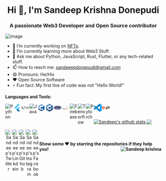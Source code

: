 <h1 align="center">Hi 👋, I'm Sandeep Krishna Donepudi </h1>
<h3 align="center">A passionate Web3 Developer and Open Source contributor  </h3>

![image](https://github.com/skdonepudi/skdonepudi/blob/main/dino.gif)



- 🔭 I’m currently working on [NFTs](https://en.wikipedia.org/wiki/Non-fungible_token).
- 🌱 I’m currently learning more about Web3 Stuff.
- 💬 Ask me about Python, JavaScript, Rust, Flutter, or any tech-related stuff.
- 📫 How to reach me: sandeeepdonepudi@gmail.com
- 😄 Pronouns: He/His
- ❤️ Open Source Software
- ⚡ Fun fact: My first line of code was not "Hello World!"


**Languages and Tools:**  

<a href="https://www.python.org/"><img align="left" alt="Python" width="26px" src="https://camo.githubusercontent.com/24303cd2424a9a9c092cb6f3108ae66c45d827c3bb8cac57c93c1831c058e43f/68747470733a2f2f696d672e69636f6e73382e636f6d2f636f6c6f722f34382f3030303030302f707974686f6e2e706e67" style="max-width:100%;"></a>
<a href="https://flutter.dev/"><img align="left" alt="Flutter" width="26px" src="https://raw.githubusercontent.com/github/explore/80688e429a7d4ef2fca1e82350fe8e3517d3494d/topics/flutter/flutter.png" style="max-width:100%;"></a>
<a href="https://flask.palletsprojects.com/"><img align="left" alt="Flask" width="26px" src="https://raw.githubusercontent.com/github/explore/80688e429a7d4ef2fca1e82350fe8e3517d3494d/topics/flask/flask.png" style="max-width:100%;"></a>
<a href="https://www.java.com/"><img align="left" alt="Java" width="26px" src="https://camo.githubusercontent.com/f2e55992ca80a5e95192891e0a5027243789561975b6bceb31437b3f6ad1d1da/68747470733a2f2f696d672e69636f6e73382e636f6d2f636f6c6f722f34382f3030303030302f6a6176612d636f666665652d6375702d6c6f676f2e706e67" style="max-width:100%;"></a>
<a href="https://www.cprogramming.com/"><img align="left" alt="C" width="26px" src="https://raw.githubusercontent.com/github/explore/80688e429a7d4ef2fca1e82350fe8e3517d3494d/topics/c/c.png" style="max-width:100%;"></a>
<a href="https://www.learncpp.com/"><img align="left" alt="C++" width="26px" src="https://raw.githubusercontent.com/github/explore/80688e429a7d4ef2fca1e82350fe8e3517d3494d/topics/cpp/cpp.png" style="max-width:100%;"></a>
<a href="https://www.php.net/"><img align="left" alt="PHP" width="26px" src="https://raw.githubusercontent.com/github/explore/80688e429a7d4ef2fca1e82350fe8e3517d3494d/topics/php/php.png" style="max-width:100%;"></a>
<a href="https://www.mysql.com/"><img align="left" alt="MySQL" width="26px" src="https://raw.githubusercontent.com/github/explore/80688e429a7d4ef2fca1e82350fe8e3517d3494d/topics/mysql/mysql.png" style="max-width:100%;"></a>
<a href="https://firebase.google.com/"><img align="left" alt="Firebase" width="26px" 
src="https://camo.githubusercontent.com/04d74fa252ccfc767a20a5719365205c5251294b38c3d91d213491b24200e595/68747470733a2f2f696d672e69636f6e73382e636f6d2f636f6c6f722f34382f3030303030302f66697265626173652e706e67" style="max-width:100%;"></a>
<a href="https://www.tensorflow.org/"><img align="left" alt="Tensorflow" width="26px" 
src="https://upload.wikimedia.org/wikipedia/commons/thumb/2/2d/Tensorflow_logo.svg/1200px-Tensorflow_logo.svg.png.png" style="max-width:100%;"></a>
<a href="https://pytorch.org/"><img align="left" alt="Pytorch" width="26px" 
src="https://miro.medium.com/max/2400/1*8AaAYxLb-VOgGUW8V8JXQA.png" style="max-width:100%;"></a>
<a href="https://code.visualstudio.com/"><img align="left" alt="VSCode" width="26px" 
src="https://raw.githubusercontent.com/github/explore/80688e429a7d4ef2fca1e82350fe8e3517d3494d/topics/visual-studio-code/visual-studio-code.png" style="max-width:100%;"></a>
<a href="https://git-scm.com/"><img align="left" alt="Git" width="26px" 
src="https://raw.githubusercontent.com/github/explore/80688e429a7d4ef2fca1e82350fe8e3517d3494d/topics/git/git.png" style="max-width:100%;"></a>
<br/>
<br/>

<a href="https://github.com/skdonepudi">
 <img align="center" src="https://github-readme-stats.vercel.app/api?username=skdonepudi&show_icons=true&theme=react" alt="Sandeep's github stats"/>
  
</a>
 
<a href="https://github.com/skdonepudi">
  <img align="center" src="https://github-readme-stats.anuraghazra1.vercel.app/api/top-langs/?username=skdonepudi&layout=compact&theme=react" style="max-width:100%;" />
</a>

<br/>
<br/>

<div align="center">
  <a href="https://twitter.com/skdonepudi">
    <img align="left" alt="Sandeep's Twitter" width="22px" src="https://cdn.jsdelivr.net/npm/simple-icons@v3/icons/twitter.svg" />
  </a>
  <a href="https://linkedin.com/in/skdonepudi">
    <img align="left" alt="Sandeep's Linkdein" width="22px" src="https://cdn.jsdelivr.net/npm/simple-icons@v3/icons/linkedin.svg" />
  </a>
  <a href="https://github.com/skdonepudi">
    <img align="left" alt="Sandeep's Github" width="22px" src="https://cdn.jsdelivr.net/npm/simple-icons@v3/icons/github.svg" />
  </a>
  <a href="https://instagram.com/skdonepudi/">
    <img align="left" alt="Sandeep's Instagram" width="22px" src="https://cdn.jsdelivr.net/npm/simple-icons@v3/icons/instagram.svg" />
  </a>
  <a href="https://www.facebook.com/sandeepkrishna99/">
    <img align="left" alt="Sandeep's Facebook" width="22px" src="https://cdn.jsdelivr.net/npm/simple-icons@v3/icons/facebook.svg" />
  </a>

</div>

<br/>

#### Show some ❤️ by starring the repositories if they help you! <img  align="right" src="https://komarev.com/ghpvc/?username=skdonepudi&label=Views&color=blue&style=plastic" alt="Sandeep krishna" />


